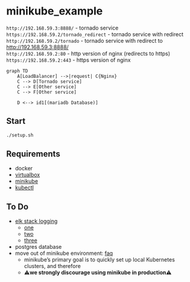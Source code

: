# minikube_example
`http://192.168.59.3:8888/` - tornado service  
`https://192.168.59.2/tornado_redirect` - tornado service with redirect
`http://192.168.59.2/tornado` - tornado service with redirect to http://192.168.59.3:8888/  
`http://192.168.59.2:80` - http version of nginx (redirects to https)  
`https://192.168.59.2:443`  - https version of nginx  

```mermaid
graph TD
    A[LoadBalancer] -->|request| C{Nginx}
    C --> D[Tornado service]
    C --> E[Other service]
    C --> F[Other service]

    D <--> id1[(mariadb Database)]
```
## Start
```bash
./setup.sh
```

## Requirements
* docker 
* [virtualbox](https://www.virtualbox.org/wiki/Downloads)
* [minikube](https://minikube.sigs.k8s.io/docs/start/)
* [kubectl](https://kubernetes.io/docs/tasks/tools/install-kubectl-macos/)

## To Do
* [elk stack logging](https://www.elastic.co/what-is/elk-stack)
    * [one](https://www.elastic.co/blog/kubernetes-observability-tutorial-k8s-log-monitoring-and-analysis-elastic-stack)
    * [two](https://www.weave.works/blog/kubernetes-observability-log-aggregation-using-elk-stack)
    * [three](https://coralogix.com/blog/kubernetes-logging-with-elasticsearch-fluentd-and-kibana/)
* postgres database
* move out of minikube environment: [faq]([https://minikube.sigs.k8s.io/docs/faq/](https://minikube.sigs.k8s.io/docs/faq/#how-can-i-access-a-minikube-cluster-from-a-remote-network))
    * minikube’s primary goal is to quickly set up local Kubernetes clusters, and therefore
    * ⚠️**we strongly discourage using minikube in production**⚠️
